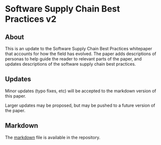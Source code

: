 # Software Supply Chain Best Practices v2

## About

This is an update to the Software Supply Chain Best Practices whitepaper that accounts for how the field has evolved.
The paper adds descriptions of personas to help guide the reader to relevant parts of the paper, and updates descriptions of the software supply chain best practices.

## Updates

Minor updates (typo fixes, etc) will be accepted to the markdown version of this paper.

Larger updates may be proposed, but may be pushed to a future version of the paper.

## Markdown

The [markdown](https://github.com/cncf/tag-security/blob/main/supply-chain-security/supply-chain-security-paper-v2/SSCBPv2.md) file is available in the repository.
